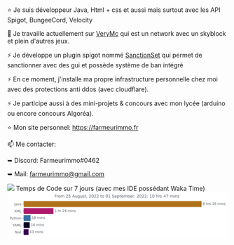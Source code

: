 ⭐ Je suis développeur Java, Html + css et aussi mais surtout avec les API Spigot, BungeeCord, Velocity

🔭 Je travaille actuellement sur [VeryMc](https://discord.gg/FYFXZJhdag) qui est un network avec un skyblock et plein d'autres jeux.

⚡ Je développe un plugin spigot nommé [SanctionSet](https://www.spigotmc.org/resources/sanctionset.89580/) qui permet de sanctionner avec des gui et possède système de ban intégré

⚡ En ce moment, j'installe ma propre infrastructure personnelle chez moi avec des protections anti ddos (avec cloudflare).

⚡ Je participe aussi à des mini-projets & concours avec mon lycée (arduino ou encore concours Algoréa).

⭐ Mon site personnel: https://farmeurimmo.fr
   
📫 Me contacter:
 
   ➥ Discord: Farmeurimmo#0462
   
   ➥ Mail: farmeurimmo@gmail.com

<img src="https://github-readme-stats.vercel.app/api?username=Farmeurimmo&count_private=true&show_icons=true&theme=radical"/>
Temps de Code sur 7 jours (avec mes IDE possédant Waka Time)<img src="https://github.com/Farmeurimmo/Farmeurimmo/blob/main/images/stat.svg"/>

